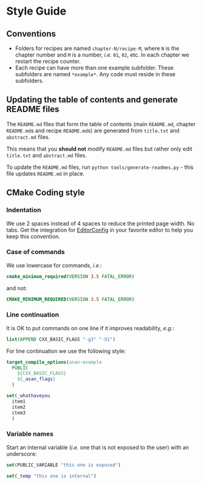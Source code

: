 # Style Guide

## Conventions

- Folders for recipes are named `chapter-N/recipe-M`, where `N` is the chapter number and `M` is a number, _i.e._
  `01`, `02`, etc. In each chapter we restart the recipe counter.
- Each recipe can have more than one example subfolder. These subfolders are
  named `*example*`. Any code must reside in these subfolders.


## Updating the table of contents and generate README files

The `README.md` files that form the table of contents (main `README.md`, chapter `README.md`s and recipe `README.md`s)
are generated from `title.txt` and `abstract.md` files.

This means that you **should not** modify `README.md` files but rather only edit `title.txt` and `abstract.md` files.

To update the `README.md` files, run `python tools/generate-readmes.py` - this file updates `README.md` in place.


## CMake Coding style

### Indentation

We use 2 spaces instead of 4 spaces to reduce the printed page width. No tabs.
Get the integration for [EditorConfig](https://editorconfig.org/) in your
favorite editor to help you keep this convention.


### Case of commands

We use lowercase for commands, _i.e._:
```cmake
cmake_minimum_required(VERSION 3.5 FATAL_ERROR)
```
and not:
```cmake
CMAKE_MINIMUM_REQUIRED(VERSION 3.5 FATAL_ERROR)
```


### Line continuation

It is OK to put commands on one line if it improves readability, _e.g._:
```cmake
list(APPEND CXX_BASIC_FLAGS "-g3" "-O1")
```

For line continuation we use the following style:
```cmake
target_compile_options(asan-example
  PUBLIC
    ${CXX_BASIC_FLAGS}
    ${_asan_flags}
  )

set(_whathaveyou
  item1
  item2
  item3
  )
```


### Variable names

Start an internal variable (_i.e._ one that is not exposed to the user) with an
underscore:
```cmake
set(PUBLIC_VARIABLE "this one is exposed")

set(_temp "this one is internal")
```
